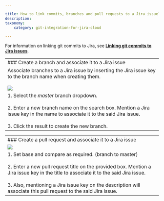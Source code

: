 ```yaml
---

title: How to link commits, branches and pull requests to a Jira issue?
description:
taxonomy:
    category: git-integration-for-jira-cloud

---
```


For information on linking git commits to Jira, see [**Linking git commits to Jira issues**](https://bigbrassband.atlassian.net/wiki/spaces/GITCLOUD/pages/923238543/Linking+Git+Commits+to+Jira+Issue?src=search).

|     |
| --- |
| ### Create a branch and associate it to a Jira issue |
| Associate branches to a Jira issue by inserting the Jira issue key to the branch name when creating them.<br><br>![](https://bigbrassband.atlassian.net/wiki/download/thumbnails/1503526923/github-web-create-branch-sample.png?version=1&modificationDate=1618379895400&cacheVersion=1&api=v2&width=566&height=349) |
| 1.  Select the _master_ branch dropdown.<br>    <br>2.  Enter a new branch name on the search box. Mention a Jira issue key in the name to associate it to the said Jira issue.<br>    <br>3.  Click the result to create the new branch. |

|     |
| --- |
| ### Create a pull request and associate it to a Jira issue |
| ![](https://bigbrassband.atlassian.net/wiki/download/attachments/1503526923/github-web-create-pull-request-sample.png?version=1&modificationDate=1618379895428&cacheVersion=1&api=v2) |
| 1.  Set base and compare as required. (branch to master)<br>    <br>2.  Enter a new pull request title on the provided box. Mention a Jira issue key in the title to associate it to the said Jira issue.<br>    <br>3.  Also, mentioning a Jira issue key on the description will associate this pull request to the said Jira issue. |